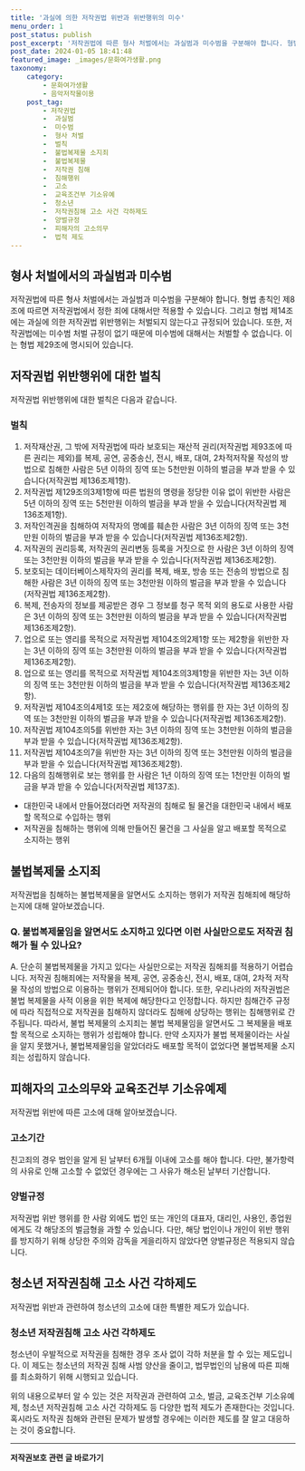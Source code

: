 ```yaml
---
title: '과실에 의한 저작권법 위반과 위반행위의 미수'
menu_order: 1
post_status: publish
post_excerpt: '저작권법에 따른 형사 처벌에서는 과실범과 미수범을 구분해야 합니다. 형법 총칙인 제8조에 따르면 저작권법에서 정한 죄에 대해서만 적용할 수 있습니다. 그리고 형법 제14조에는 과실에 의한 저작권법 위반행위는 처벌되지 않는다고 규정되어 있습니다. 또한, 저작권법에는 미수범 처벌 규정이 없기 때문에 미수범에 대해서는 처벌할 수 없습니다. 이는 형법 제29조에 명시되어 있습니다.'
post_date: 2024-01-05 18:41:48
featured_image: _images/문화여가생활.png
taxonomy:
    category:
        - 문화여가생활
        - 음악저작물이용
    post_tag:
        - 저작권법
        -  과실범
        -  미수범
        -  형사 처벌
        -  벌칙
        -  불법복제물 소지죄
        -  불법복제물
        -  저작권 침해
        -  침해행위
        -  고소
        -  교육조건부 기소유예
        -  청소년
        -  저작권침해 고소 사건 각하제도
        -  양벌규정
        -  피해자의 고소의무
        -  법적 제도
---
```



## 형사 처벌에서의 과실범과 미수범
저작권법에 따른 형사 처벌에서는 과실범과 미수범을 구분해야 합니다. 형법 총칙인 제8조에 따르면 저작권법에서 정한 죄에 대해서만 적용할 수 있습니다. 그리고 형법 제14조에는 과실에 의한 저작권법 위반행위는 처벌되지 않는다고 규정되어 있습니다. 또한, 저작권법에는 미수범 처벌 규정이 없기 때문에 미수범에 대해서는 처벌할 수 없습니다. 이는 형법 제29조에 명시되어 있습니다.

## 저작권법 위반행위에 대한 벌칙
저작권법 위반행위에 대한 벌칙은 다음과 같습니다.

### 벌칙
1. 저작재산권, 그 밖에 저작권법에 따라 보호되는 재산적 권리(저작권법 제93조에 따른 권리는 제외)를 복제, 공연, 공중송신, 전시, 배포, 대여, 2차적저작물 작성의 방법으로 침해한 사람은 5년 이하의 징역 또는 5천만원 이하의 벌금을 부과 받을 수 있습니다(저작권법 제136조제1항).
2. 저작권법 제129조의3제1항에 따른 법원의 명령을 정당한 이유 없이 위반한 사람은 5년 이하의 징역 또는 5천만원 이하의 벌금을 부과 받을 수 있습니다(저작권법 제136조제1항).
3. 저작인격권을 침해하여 저작자의 명예를 훼손한 사람은 3년 이하의 징역 또는 3천만원 이하의 벌금을 부과 받을 수 있습니다(저작권법 제136조제2항).
4. 저작권의 권리등록, 저작권의 권리변동 등록을 거짓으로 한 사람은 3년 이하의 징역 또는 3천만원 이하의 벌금을 부과 받을 수 있습니다(저작권법 제136조제2항).
5. 보호되는 데이터베이스제작자의 권리를 복제, 배포, 방송 또는 전송의 방법으로 침해한 사람은 3년 이하의 징역 또는 3천만원 이하의 벌금을 부과 받을 수 있습니다(저작권법 제136조제2항).
6. 복제, 전송자의 정보를 제공받은 경우 그 정보를 청구 목적 외의 용도로 사용한 사람은 3년 이하의 징역 또는 3천만원 이하의 벌금을 부과 받을 수 있습니다(저작권법 제136조제2항).
7. 업으로 또는 영리를 목적으로 저작권법 제104조의2제1항 또는 제2항을 위반한 자는 3년 이하의 징역 또는 3천만원 이하의 벌금을 부과 받을 수 있습니다(저작권법 제136조제2항).
8. 업으로 또는 영리를 목적으로 저작권법 제104조의3제1항을 위반한 자는 3년 이하의 징역 또는 3천만원 이하의 벌금을 부과 받을 수 있습니다(저작권법 제136조제2항).
9. 저작권법 제104조의4제1호 또는 제2호에 해당하는 행위를 한 자는 3년 이하의 징역 또는 3천만원 이하의 벌금을 부과 받을 수 있습니다(저작권법 제136조제2항).
10. 저작권법 제104조의5를 위반한 자는 3년 이하의 징역 또는 3천만원 이하의 벌금을 부과 받을 수 있습니다(저작권법 제136조제2항).
11. 저작권법 제104조의7을 위반한 자는 3년 이하의 징역 또는 3천만원 이하의 벌금을 부과 받을 수 있습니다(저작권법 제136조제2항).
12. 다음의 침해행위로 보는 행위를 한 사람은 1년 이하의 징역 또는 1천만원 이하의 벌금을 부과 받을 수 있습니다(저작권법 제137조).
   - 대한민국 내에서 만들어졌더라면 저작권의 침해로 될 물건을 대한민국 내에서 배포할 목적으로 수입하는 행위
   - 저작권을 침해하는 행위에 의해 만들어진 물건을 그 사실을 알고 배포할 목적으로 소지하는 행위

## 불법복제물 소지죄
저작권법을 침해하는 불법복제물을 알면서도 소지하는 행위가 저작권 침해죄에 해당하는지에 대해 알아보겠습니다.

### Q. 불법복제물임을 알면서도 소지하고 있다면 이런 사실만으로도 저작권 침해가 될 수 있나요?
A. 단순히 불법복제물을 가지고 있다는 사실만으로는 저작권 침해죄를 적용하기 어렵습니다. 저작권 침해죄에는 저작물을 복제, 공연, 공중송신, 전시, 배포, 대여, 2차적 저작물 작성의 방법으로 이용하는 행위가 전제되어야 합니다. 또한, 우리나라의 저작권법은 불법 복제물을 사적 이용을 위한 복제에 해당한다고 인정합니다. 하지만 침해간주 규정에 따라 직접적으로 저작권을 침해하지 않더라도 침해에 상당하는 행위는 침해행위로 간주됩니다. 따라서, 불법 복제물의 소지죄는 불법 복제물임을 알면서도 그 복제물을 배포할 목적으로 소지하는 행위가 성립해야 합니다. 만약 소지자가 불법 복제물이라는 사실을 알지 못했거나, 불법복제물임을 알았더라도 배포할 목적이 없었다면 불법복제물 소지죄는 성립하지 않습니다.

## 피해자의 고소의무와 교육조건부 기소유예제
저작권법 위반에 따른 고소에 대해 알아보겠습니다.

### 고소기간
친고죄의 경우 범인을 알게 된 날부터 6개월 이내에 고소를 해야 합니다. 다만, 불가항력의 사유로 인해 고소할 수 없었던 경우에는 그 사유가 해소된 날부터 기산합니다.

### 양벌규정
저작권법 위반 행위를 한 사람 외에도 법인 또는 개인의 대표자, 대리인, 사용인, 종업원에게도 각 해당조의 벌금형을 과할 수 있습니다. 다만, 해당 법인이나 개인이 위반 행위를 방지하기 위해 상당한 주의와 감독을 게을리하지 않았다면 양벌규정은 적용되지 않습니다.

## 청소년 저작권침해 고소 사건 각하제도
저작권법 위반과 관련하여 청소년의 고소에 대한 특별한 제도가 있습니다.

### 청소년 저작권침해 고소 사건 각하제도
청소년이 우발적으로 저작권을 침해한 경우 조사 없이 각하 처분을 할 수 있는 제도입니다. 이 제도는 청소년의 저작권 침해 사범 양산을 줄이고, 법무법인의 남용에 따른 피해를 최소화하기 위해 시행되고 있습니다.

위의 내용으로부터 알 수 있는 것은 저작권과 관련하여 고소, 벌금, 교육조건부 기소유예제, 청소년 저작권침해 고소 사건 각하제도 등 다양한 법적 제도가 존재한다는 것입니다. 혹시라도 저작권 침해와 관련된 문제가 발생할 경우에는 이러한 제도를 잘 알고 대응하는 것이 중요합니다.

<!-- wp:separator -->
<hr class="wp-block-separator has-alpha-channel-opacity"/>
<!-- /wp:separator -->

<!-- wp:group {"backgroundColor":"base","layout":{"type":"constrained"}} -->
<div class="wp-block-group has-base-background-color has-background"><!-- wp:paragraph {"align":"center","fontSize":"medium"} -->
<p class="has-text-align-center has-large-font-size"><strong>저작권보호 관련 글 바로가기</strong></p>
<!-- /wp:paragraph -->


<!-- wp:latest-posts
{"categories":[{"id":14799,"count":19,"description":"","link":"https://uknowlaw.com/category/%ec%a0%80%ec%9e%91%ea%b6%8c%eb%b3%b4%ed%98%b8/","name":"저작권보호","slug":"저작권보호","taxonomy":"category","parent":0,"meta":[],"_links":{"self":[{"href":"https://uknowlaw.com/wp-json/wp/v2/categories/14799"}],"collection":[{"href":"https://uknowlaw.com/wp-json/wp/v2/categories"}],"about":[{"href":"https://uknowlaw.com/wp-json/wp/v2/taxonomies/category"}],"wp:post_type":[{"href":"https://uknowlaw.com/wp-json/wp/v2/posts?categories=14799"}],"curies":[{"name":"wp","href":"https://api.w.org/{rel}","templated":true}]}}],"postsToShow":100,"excerptLength":28,"postLayout":"grid","columns":2,"featuredImageAlign":"left","featuredImageSizeSlug":"large","fontSize":"small"} /--></div>
<!-- /wp:group -->